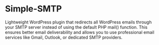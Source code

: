 # Simple-SMTP
Lightweight WordPress plugin that redirects all WordPress emails through your SMTP server instead of using the default PHP mail() function. This ensures better email deliverability and allows you to use professional email services like Gmail, Outlook, or dedicated SMTP providers.

